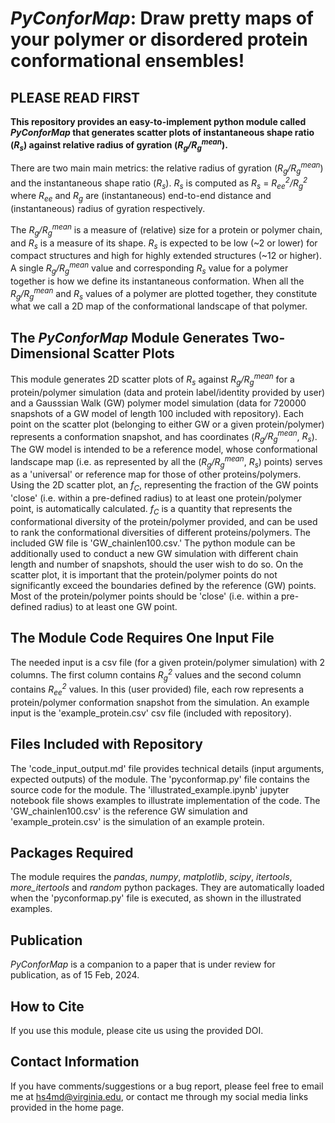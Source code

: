 # _PyConforMap_: Draw pretty maps of your polymer or disordered protein conformational ensembles!

## PLEASE READ FIRST

**This repository provides an easy-to-implement python module called _PyConforMap_ that generates scatter plots of instantaneous shape ratio (_R<sub>s</sub>_) against relative radius of gyration (_R<sub>g</sub>/R<sub>g</sub><sup>mean</sup>_).**  

There are two main main metrics: the relative radius of gyration (_R<sub>g</sub>/R<sub>g</sub><sup>mean</sup>_) and the instantaneous shape ratio (_R<sub>s</sub>_). _R<sub>s</sub>_ is computed as _R<sub>s</sub>_ = _R<sub>ee</sub><sup>2</sup>/R<sub>g</sub><sup>2</sup>_ where _R<sub>ee</sub>_ and _R<sub>g</sub>_ are (instantaneous) end-to-end distance and (instantaneous) radius of gyration respectively.

The _R<sub>g</sub>/R<sub>g</sub><sup>mean</sup>_ is a measure of (relative) size for a protein or polymer chain, and _R<sub>s</sub>_ is a measure of its shape. _R<sub>s</sub>_ is expected to be low (~2 or lower) for compact structures and high for highly extended structures (~12 or higher). A single _R<sub>g</sub>/R<sub>g</sub><sup>mean</sup>_ value and corresponding _R<sub>s</sub>_ value for a polymer together is how we define its instantaneous conformation. When all the _R<sub>g</sub>/R<sub>g</sub><sup>mean</sup>_ and  _R<sub>s</sub>_ values of a polymer are plotted together, they constitute what we call a 2D map of the conformational landscape of that polymer.

## The _PyConforMap_ Module Generates Two-Dimensional Scatter Plots
This module generates 2D scatter plots of _R<sub>s</sub>_ against _R<sub>g</sub>/R<sub>g</sub><sup>mean</sup>_ for a protein/polymer simulation (data and protein label/identity provided by user) and a Gausssian Walk (GW) polymer model simulation (data for 720000 snapshots of a GW model of length 100 included with repository). Each point on the scatter plot (belonging to either GW or a given protein/polymer) represents a conformation snapshot, and has coordinates (_R<sub>g</sub>/R<sub>g</sub><sup>mean</sup>_, _R<sub>s</sub>_). The GW model is intended to be a reference model, whose conformational landscape map (i.e. as represented by all the (_R<sub>g</sub>/R<sub>g</sub><sup>mean</sup>_, _R<sub>s</sub>_) points) serves as a 'universal' or reference map for those of other proteins/polymers. Using the 2D scatter plot, an _f<sub>C</sub>_, representing the fraction of the GW points 'close' (i.e. within a pre-defined radius) to at least one protein/polymer point, is automatically calculated. _f<sub>C</sub>_ is a quantity that represents the conformational diversity of the protein/polymer provided, and can be used to rank the conformational diversities of different proteins/polymers. The included GW file is 'GW_chainlen100.csv.' The python module can be additionally used to conduct a new GW simulation with different chain length and number of snapshots, should the user wish to do so. On the scatter plot, it is important that the protein/polymer points do not significantly exceed the boundaries defined by the reference (GW) points. Most of the protein/polymer points should be 'close' (i.e. within a pre-defined radius) to at least one GW point.

## The Module Code Requires One Input File
The needed input is a csv file (for a given protein/polymer simulation) with 2 columns. The first column contains _R<sub>g</sub><sup>2</sup>_ values and the second column contains _R<sub>ee</sub><sup>2</sup>_ values. In this (user provided) file, each row represents a protein/polymer conformation snapshot from the simulation. An example input is the 'example_protein.csv' csv file (included with repository). 

## Files Included with Repository
The 'code_input_output.md' file provides technical details (input arguments, expected outputs) of the module. The 'pyconformap.py' file contains the source code for the module.  The 'illustrated_example.ipynb' jupyter notebook file shows examples to illustrate implementation of the code. The 'GW_chainlen100.csv' is the reference GW simulation and 'example_protein.csv' is the simulation of an example protein.

## Packages Required
The module requires the _pandas_, _numpy_, _matplotlib_, _scipy_, _itertools_, _more_itertools_ and _random_ python packages. They are automatically loaded when the 'pyconformap.py' file is executed, as shown in the illustrated examples.

## Publication
_PyConforMap_ is a companion to a paper that is under review for publication, as of 15 Feb, 2024. 

## How to Cite
If you use this module, please cite us using the provided DOI. 

## Contact Information
If you have comments/suggestions or a bug report, please feel free to email me at hs4md@virginia.edu, or contact me through my social media links provided in the home page. 
